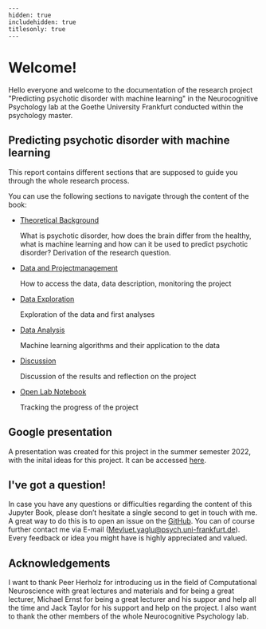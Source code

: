 
```{toctree}
---
hidden: true
includehidden: true
titlesonly: true
---
```

# Welcome!

Hello everyone and welcome to the documentation of the research project "Predicting psychotic disorder with machine learning" in the Neurocognitive Psychology lab at the Goethe University Frankfurt conducted within the psychology master.

## Predicting psychotic disorder with machine learning

This report contains different sections that are supposed to guide you through the whole research process.

You can use the following sections to navigate through the content of the book:

* [Theoretical Background](https://mello-y.github.io/MSc5_research_project/general_information/TheoreticalBackground.html)

   What is psychotic disorder, how does the brain differ from the healthy, what is machine learning and how can it be used to predict psychotic disorder? Derivation of the research question.

* [Data and Projectmanagement](https://mello-y.github.io/MSc5_research_project/general_information/DataProjectManagement.html)

   How to access the data, data description, monitoring the project 

* [Data Exploration](https://mello-y.github.io/MSc5_research_project/code/Data_exploration.html)

   Exploration of the data and first analyses 

* [Data Analysis](https://mello-y.github.io/MSc5_research_project/general_information/Tasktype.html)

   Machine learning algorithms and their application to the data

* [Discussion](https://mello-y.github.io/MSc5_research_project/general_information/Discussion.html)

   Discussion of the results and reflection on the project

* [Open Lab Notebook](https://mello-y.github.io/MSc5_research_project/general_information/open_labnotebook.html)

   Tracking the progress of the project

## Google presentation

A presentation was created for this project in the summer semester 2022, with the inital ideas for this project. It can be accessed [here](https://docs.google.com/presentation/d/1ysx6PTcWwJ-qW31qVTir6UY8tXUepbc21LoUitTZg9U/edit#slide=id.g13cb615320d_1_25). 


## I've got a question!

In case you have any questions or difficulties regarding the content of this Jupyter Book, please don’t hesitate a single second to get in touch with me. A great way to do this is to open an issue on the [GitHub](https://github.com/mello-y/MSc5_research_project). You can of course further contact me via E-mail (Mevluet.yaglu@psych.uni-frankfurt.de). Every feedback or idea you might have is highly appreciated and valued.

## Acknowledgements

I want to thank Peer Herholz for introducing us in the field of Computational Neuroscience with great lectures and materials and for being a great lecturer, Michael Ernst for being a great lecturer and his suppor and help all the time and Jack Taylor for his support and help on the project. I also want to thank the other members of the whole Neurocognitive Psychology lab.